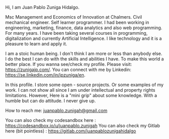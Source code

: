 Hi, I am Juan Pablo Zuniga Hidalgo. 

Msc Management and Economics of Innovation at Chalmers. Civil mechanical engineer. Self learner programmer. I had been working in engineering, marketing, finance, data analytics and also web programming. For many years. I have been taking several courses in programming, digitalization and currently Artificial Intelligence. I like technology and it is a pleasure to learn and apply it.

I am a stoic human being. I don't think I am more or less than anybody else. I do the best I can do with the skills and abilities I have. To make this world a better place. If you wanna see/check my profile. Please visit: https://zunigajp.com/. You can connect with me by Linkedin: https://se.linkedin.com/in/jpzuniga/en. 

In this profile. I store some open - source projects. Or some examples of my work. I can not show all since I am under intellectual and property rights limitations. However, Here is a "mini grip" about some knowledge. With a humble but can do attitude. I never give up. 

How to reach me: juanpablo.zunigah@gmail.com

You can also check my codesandbox here : https://codesandbox.io/u/juanpablo.zunigah
You can also check my Gitlab here (bit pointless) : https://gitlab.com/juanpablozunigahidalgo
